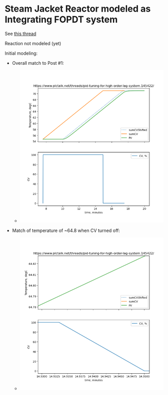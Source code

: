 # Steam Jacket Reactor modeled as Integrating FOPDT system

See [this thread](https://www.plctalk.net/threads/pid-tuning-for-high-order-lag-system.145422/)

Reaction not modeled (yet)

Initial modeling:

* Overall match to Post #1:

  * ![](https://github.com/drbitboy/PLC_steamjacketreactor/raw/master/zzData/steamjacketreactor.png)

* Match of temperature of ~64.8 when CV turned off:

  * ![](https://github.com/drbitboy/PLC_steamjacketreactor/raw/master/zzData/steamjacketreactor_detail.png )
